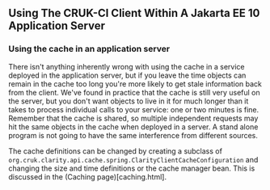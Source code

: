 ## Using The CRUK-CI Client Within A Jakarta EE 10 Application Server

### Using the cache in an application server

There isn't anything inherently wrong with using the cache in a service
deployed in the application server, but if you leave the time objects can
remain in the cache too long you're more likely to get stale information
back from the client. We've found in practice that the cache is still very
useful on the server, but you don't want objects to live in it for much
longer than it takes to process individual calls to your service: one or
two minutes is fine. Remember that the cache is shared, so multiple
independent requests may hit the same objects in the cache when deployed
in a server. A stand alone program is not going to have the same
interference from different sources.

The cache definitions can be changed by creating a subclass of
`org.cruk.clarity.api.cache.spring.ClarityClientCacheConfiguration`
and changing the size and time definitions or the cache manager bean.
This is discussed in the (Caching page)[caching.html].
